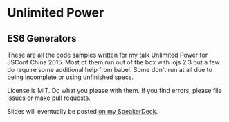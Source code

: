 # Unlimited Power
## ES6 Generators

These are all the code samples written for my talk Unlimited Power for JSConf China 2015. Most of them run out of the box with iojs 2.3 but a few do require some additional help from babel. Some don't run at all due to being incomplete or using unfinished specs.

License is MIT. Do what you please with them. If you find errors, please file issues or make pull requests.

Slides will eventually be posted [on my SpeakerDeck](https://speakerdeck.com/btholt/unlimited-power-es6-generators).